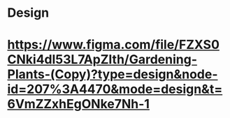 # Design
# https://www.figma.com/file/FZXS0CNki4dl53L7ApZIth/Gardening-Plants-(Copy)?type=design&node-id=207%3A4470&mode=design&t=6VmZZxhEgONke7Nh-1
